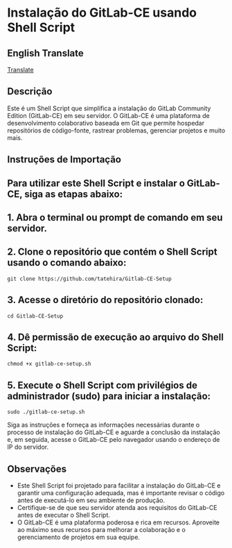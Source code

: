 # Instalação do GitLab-CE usando Shell Script

## English Translate
[Translate](https://translate.google.com.br/#pt/en)

## Descrição

Este é um Shell Script que simplifica a instalação do GitLab Community Edition (GitLab-CE) em seu servidor. O GitLab-CE é uma plataforma de desenvolvimento colaborativo baseada em Git que permite hospedar repositórios de código-fonte, rastrear problemas, gerenciar projetos e muito mais.

## Instruções de Importação

## Para utilizar este Shell Script e instalar o GitLab-CE, siga as etapas abaixo:

## 1. Abra o terminal ou prompt de comando em seu servidor.

## 2. Clone o repositório que contém o Shell Script usando o comando abaixo:

`git clone https://github.com/tatehira/Gitlab-CE-Setup`


## 3. Acesse o diretório do repositório clonado:

`cd Gitlab-CE-Setup`

## 4. Dê permissão de execução ao arquivo do Shell Script:

`chmod +x gitlab-ce-setup.sh`


## 5. Execute o Shell Script com privilégios de administrador (sudo) para iniciar a instalação:

`sudo ./gitlab-ce-setup.sh`

Siga as instruções e forneça as informações necessárias durante o processo de instalação do GitLab-CE e aguarde a conclusão da instalação e, em seguida, acesse o GitLab-CE pelo navegador usando o endereço de IP do servidor.

## Observações
- Este Shell Script foi projetado para facilitar a instalação do GitLab-CE e garantir uma configuração adequada, mas é importante revisar o código antes de executá-lo em seu ambiente de produção.
- Certifique-se de que seu servidor atenda aos requisitos do GitLab-CE antes de executar o Shell Script.
- O GitLab-CE é uma plataforma poderosa e rica em recursos. Aproveite ao máximo seus recursos para melhorar a colaboração e o gerenciamento de projetos em sua equipe.
